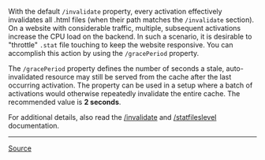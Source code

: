 With the default `/invalidate` property, every activation effectively invalidates all .html files (when their path matches the `/invalidate` section). On a website with considerable traffic, multiple, subsequent activations increase the CPU load on the backend. In such a scenario, it is desirable to "throttle" `.stat` file touching to keep the website responsive. You can accomplish this action by using the `/gracePeriod` property.

The `/gracePeriod` property defines the number of seconds a stale, auto-invalidated resource may still be served from the cache after the last occurring activation. The property can be used in a setup where a batch of activations would otherwise repeatedly invalidate the entire cache. The recommended value is **2 seconds**.

For additional details, also read the [/invalidate](https://experienceleague.adobe.com/docs/experience-manager-dispatcher/using/configuring/dispatcher-configuration.html?lang=en#automatically-invalidating-cached-files) and [/statfileslevel](https://experienceleague.adobe.com/docs/experience-manager-dispatcher/using/configuring/dispatcher-configuration.html?lang=en#invalidating-files-by-folder-level) documentation.

---

[Source](https://experienceleague.adobe.com/docs/experience-manager-dispatcher/using/configuring/dispatcher-configuration.html?lang=en#throttling-stat-file-touching)
